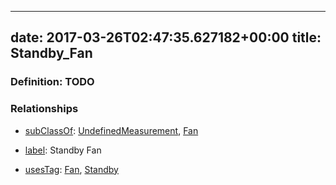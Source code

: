 
---
date: 2017-03-26T02:47:35.627182+00:00
title: Standby_Fan
---
### Definition: TODO

### Relationships

* [subClassOf](http://www.w3.org/2000/01/rdf-schema#subClassOf): [UndefinedMeasurement](https://brickschema.org/schema/1.0/Brick#UndefinedMeasurement), [Fan](https://brickschema.org/schema/1.0/Brick#Fan)

* [label](http://www.w3.org/2000/01/rdf-schema#label): Standby Fan

* [usesTag](https://brickschema.org/schema/1.0/BrickFrame#usesTag): [Fan](https://brickschema.org/schema/1.0/BrickTag#Fan), [Standby](https://brickschema.org/schema/1.0/BrickTag#Standby)
